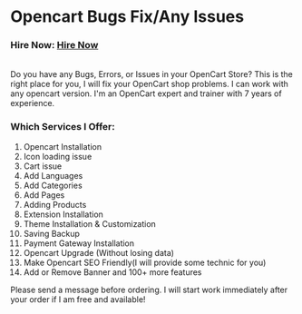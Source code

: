# Opencart Bugs Fix/Any Issues


### Hire Now: <a href="https://www.upwork.com/services/product/development-it-opencart-bugs-removal-or-fix-opencart-errors-1641008263730761728">Hire Now<a/>
<br/>
Do you have any Bugs, Errors, or Issues in your OpenCart Store? This is the right place for you, I will fix your OpenCart shop problems. I can work with any opencart version. I'm an OpenCart expert and trainer with 7 years of experience.


### Which Services I Offer:
1. Opencart Installation
2. Icon loading issue
3. Cart issue
4. Add Languages
5. Add Categories
6. Add Pages
7. Adding Products
8. Extension Installation
9. Theme Installation & Customization
10. Saving Backup
11. Payment Gateway Installation
12. Opencart Upgrade (Without losing data)
13. Make Opencart SEO Friendly(I will provide some technic for you)
14. Add or Remove Banner and 100+ more features


Please send a message before ordering. I will start work immediately after your order if I am free and available!
